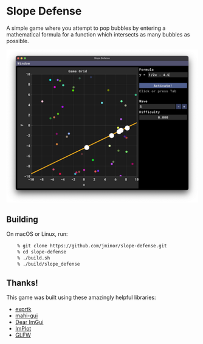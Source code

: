 # Slope Defense

A simple game where you attempt to pop bubbles by entering a mathematical formula for a function which intersects as many bubbles as possible.

![screenshot](screenshot.png)

## Building

On macOS or Linux, run:

        % git clone https://github.com/jminor/slope-defense.git
        % cd slope-defense
        % ./build.sh
        % ./build/slope_defense

## Thanks!

This game was built using these amazingly helpful libraries:
- [exprtk](https://github.com/ArashPartow/exprtk.git)
- [mahi-gui](https://github.com/mahilab/mahi-gui.git)
- [Dear ImGui](https://github.com/ocornut/imgui)
- [ImPlot](https://github.com/epezent/implot)
- [GLFW](https://www.glfw.org/)

